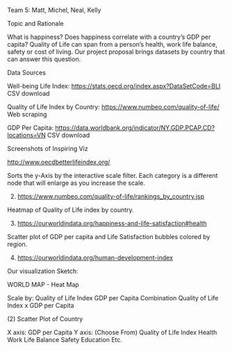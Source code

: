 Team 5: Matt, Michel, Neal, Kelly

Topic and Rationale

What is happiness? Does happiness correlate with a country’s GDP per capita? Quality of Life can span from a person’s health, work life balance, safety or cost of living. Our project proposal brings datasets by country that can answer this question. 

Data Sources

Well-being Life Index:
https://stats.oecd.org/index.aspx?DataSetCode=BLI
CSV download

Quality of Life Index by Country:
https://www.numbeo.com/quality-of-life/ 
Web scraping

GDP Per Capita:
https://data.worldbank.org/indicator/NY.GDP.PCAP.CD?locations=VN
CSV download


Screenshots of Inspiring Viz

http://www.oecdbetterlifeindex.org/


Sorts the y-Axis by the interactive scale filter. Each category is a different node that will enlarge as you increase the scale.

2) https://www.numbeo.com/quality-of-life/rankings_by_country.jsp



Heatmap of Quality of Life index by country.




3) https://ourworldindata.org/happiness-and-life-satisfaction#health



Scatter plot of GDP per capita and Life Satisfaction bubbles colored by region.

4) https://ourworldindata.org/human-development-index





Our visualization Sketch:

WORLD MAP - Heat Map

Scale by:
Quality of Life Index
GDP per Capita
Combination Quality of Life Index x GDP per Capita


(2) Scatter Plot of Country

X axis: GDP per Capita
Y axis: (Choose From)
Quality of Life Index
Health
Work Life Balance
Safety
Education
Etc.




